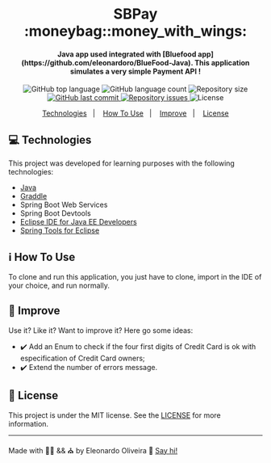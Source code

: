 <h1 align="center">
    SBPay :moneybag::money_with_wings:
</h1>

<h4 align="center">
    Java app used integrated with [Bluefood app](https://github.com/eleonardoro/BlueFood-Java). This application simulates a very simple Payment API  !
</h4>

<p align="center">
    <img alt="GitHub top language" src="https://img.shields.io/github/languages/top/eleonardoro/BlueFood-Java.svg">
    <img alt="GitHub language count" src="https://img.shields.io/github/languages/count/eleonardoro/BlueFood-Java.svg">
    <img alt="Repository size" src="https://img.shields.io/github/repo-size/eleonardoro/BlueFood-Java.svg">
    <a href="https://github.com/eleonardoro/BlueFood-Java/commits/master">
        <img alt="GitHub last commit" src="https://img.shields.io/github/last-commit/eleonardoro/BlueFood-Java.svg">
    </a>
    <a href="https://github.com/eleonardoro/BlueFood-Java/issues">
        <img alt="Repository issues" src="https://img.shields.io/github/issues/eleonardoro/BlueFood-Java.svg">
    </a>
    <img alt="License" src="https://img.shields.io/badge/license-MIT-yellowgreen">
</p>

<p align="center">
    <a href="#computer-technologies">Technologies</a>&nbsp;&nbsp;&nbsp;|&nbsp;&nbsp;&nbsp;
    <a href="#information_source-how-to-use">How To Use</a>&nbsp;&nbsp;&nbsp;|&nbsp;&nbsp;&nbsp;
    <a href="#page_facing_up-improve">Improve</a>&nbsp;&nbsp;&nbsp;|&nbsp;&nbsp;&nbsp;
    <a href="#memo-license">License</a>
</p>


## :computer: Technologies

This project was developed for learning purposes with the following technologies:

- [Java](https://www.java.com/)
- [Graddle](https://gradle.org/)
- Spring Boot Web Services
- Spring Boot Devtools
- [Eclipse IDE for Java EE Developers](ecl)
- [Spring Tools for Eclipse](https://spring.io/tools)


## :information_source: How To Use

To clone and run this application, you just have to clone, import in the IDE of your choice, and run normally.


## :page_facing_up: Improve

Use it? Like it? Want to improve it? Here go some ideas:
- :heavy_check_mark: Add an Enum to check if the four first digits of Credit Card is ok with especification of Credit Card owners;
- :heavy_check_mark: Extend the number of errors message. 


## :memo: License
This project is under the MIT license. See the
[LICENSE](https://github.com/eleonardoro/train-chords/blob/master/LICENSE) for more information.

---

Made with :purple_heart::heartpulse: && :church: by Eleonardo Oliveira :wave: [Say
hi!](https://www.linkedin.com/in/eleonardo/)


[ecl]: https://www.eclipse.org/downloads/packages/release/mars/r/eclipse-ide-java-ee-developers
